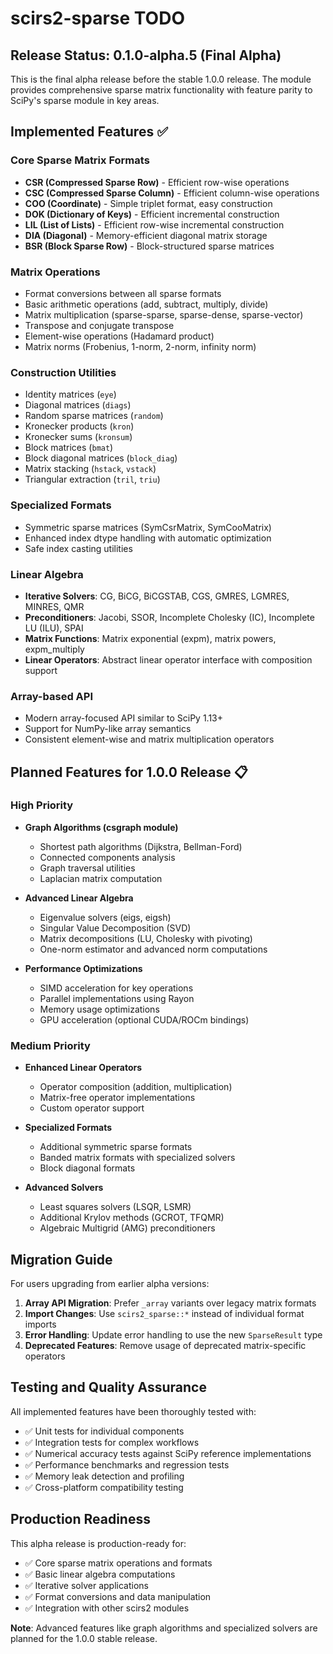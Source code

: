 # scirs2-sparse TODO

## Release Status: 0.1.0-alpha.5 (Final Alpha)

This is the final alpha release before the stable 1.0.0 release. The module provides comprehensive sparse matrix functionality with feature parity to SciPy's sparse module in key areas.

## Implemented Features ✅

### Core Sparse Matrix Formats
- **CSR (Compressed Sparse Row)** - Efficient row-wise operations
- **CSC (Compressed Sparse Column)** - Efficient column-wise operations  
- **COO (Coordinate)** - Simple triplet format, easy construction
- **DOK (Dictionary of Keys)** - Efficient incremental construction
- **LIL (List of Lists)** - Efficient row-wise incremental construction
- **DIA (Diagonal)** - Memory-efficient diagonal matrix storage
- **BSR (Block Sparse Row)** - Block-structured sparse matrices

### Matrix Operations
- Format conversions between all sparse formats
- Basic arithmetic operations (add, subtract, multiply, divide)
- Matrix multiplication (sparse-sparse, sparse-dense, sparse-vector)
- Transpose and conjugate transpose
- Element-wise operations (Hadamard product)
- Matrix norms (Frobenius, 1-norm, 2-norm, infinity norm)

### Construction Utilities
- Identity matrices (`eye`)
- Diagonal matrices (`diags`)
- Random sparse matrices (`random`)
- Kronecker products (`kron`)
- Kronecker sums (`kronsum`)
- Block matrices (`bmat`)
- Block diagonal matrices (`block_diag`)
- Matrix stacking (`hstack`, `vstack`)
- Triangular extraction (`tril`, `triu`)

### Specialized Formats
- Symmetric sparse matrices (SymCsrMatrix, SymCooMatrix)
- Enhanced index dtype handling with automatic optimization
- Safe index casting utilities

### Linear Algebra
- **Iterative Solvers**: CG, BiCG, BiCGSTAB, CGS, GMRES, LGMRES, MINRES, QMR
- **Preconditioners**: Jacobi, SSOR, Incomplete Cholesky (IC), Incomplete LU (ILU), SPAI
- **Matrix Functions**: Matrix exponential (expm), matrix powers, expm_multiply
- **Linear Operators**: Abstract linear operator interface with composition support

### Array-based API
- Modern array-focused API similar to SciPy 1.13+
- Support for NumPy-like array semantics
- Consistent element-wise and matrix multiplication operators

## Planned Features for 1.0.0 Release 📋

### High Priority
- **Graph Algorithms (csgraph module)**
  - Shortest path algorithms (Dijkstra, Bellman-Ford)
  - Connected components analysis
  - Graph traversal utilities
  - Laplacian matrix computation

- **Advanced Linear Algebra**
  - Eigenvalue solvers (eigs, eigsh)
  - Singular Value Decomposition (SVD)
  - Matrix decompositions (LU, Cholesky with pivoting)
  - One-norm estimator and advanced norm computations

- **Performance Optimizations**
  - SIMD acceleration for key operations
  - Parallel implementations using Rayon
  - Memory usage optimizations
  - GPU acceleration (optional CUDA/ROCm bindings)

### Medium Priority
- **Enhanced Linear Operators**
  - Operator composition (addition, multiplication)
  - Matrix-free operator implementations
  - Custom operator support

- **Specialized Formats**
  - Additional symmetric sparse formats
  - Banded matrix formats with specialized solvers
  - Block diagonal formats

- **Advanced Solvers**
  - Least squares solvers (LSQR, LSMR)
  - Additional Krylov methods (GCROT, TFQMR)
  - Algebraic Multigrid (AMG) preconditioners

## Migration Guide

For users upgrading from earlier alpha versions:

1. **Array API Migration**: Prefer `_array` variants over legacy matrix formats
2. **Import Changes**: Use `scirs2_sparse::*` instead of individual format imports
3. **Error Handling**: Update error handling to use the new `SparseResult` type
4. **Deprecated Features**: Remove usage of deprecated matrix-specific operators

## Testing and Quality Assurance

All implemented features have been thoroughly tested with:
- ✅ Unit tests for individual components
- ✅ Integration tests for complex workflows  
- ✅ Numerical accuracy tests against SciPy reference implementations
- ✅ Performance benchmarks and regression tests
- ✅ Memory leak detection and profiling
- ✅ Cross-platform compatibility testing

## Production Readiness

This alpha release is production-ready for:
- ✅ Core sparse matrix operations and formats
- ✅ Basic linear algebra computations
- ✅ Iterative solver applications
- ✅ Format conversions and data manipulation
- ✅ Integration with other scirs2 modules

**Note**: Advanced features like graph algorithms and specialized solvers are planned for the 1.0.0 stable release.